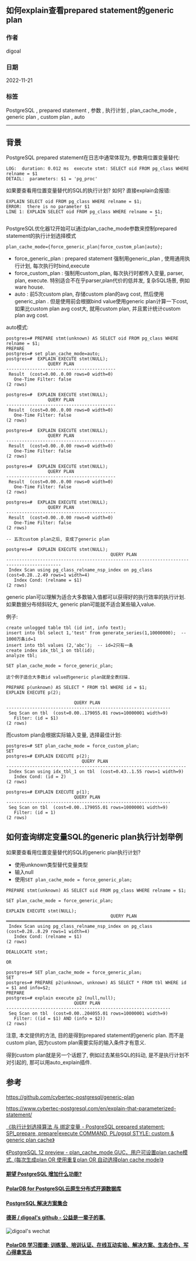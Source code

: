 ## 如何explain查看prepared statement的generic plan  
      
### 作者      
digoal      
      
### 日期      
2022-11-21     
      
### 标签      
PostgreSQL , prepared statement , 参数 , 执行计划 , plan_cache_mode , generic plan , custom plan , auto           
      
----      
      
## 背景      
PostgreSQL prepared statement在日志中通常体现为, 参数用位置变量替代:    
  
```  
LOG:  duration: 0.012 ms  execute stmt: SELECT oid FROM pg_class WHERE relname = $1  
DETAIL:  parameters: $1 = 'pg_proc'  
```  
  
如果要查看用位置变量替代的SQL的执行计划? 如何? 直接explain会报错:  
  
```  
EXPLAIN SELECT oid FROM pg_class WHERE relname = $1;  
ERROR:  there is no parameter $1  
LINE 1: EXPLAIN SELECT oid FROM pg_class WHERE relname = $1;  
                                                         ^  
```  
  
PostgreSQL优化器12开始可以通过plan_cache_mode参数来控制prepared statement的执行计划选择模式  
  
```  
plan_cache_mode={force_generic_plan|force_custom_plan|auto};  
```  
  
- force_generic_plan : prepared statement 强制用generic_plan , 使用通用执行计划, 每次执行时bind,execute  
- force_custom_plan : 强制用custom_plan, 每次执行时都传入变量, parser, plan, execute.  特别适合不在乎parser,plan代价的低并发, 复杂SQL场景, 例如ware house.    
- auto : 前5次custom plan, 存储custom plan的avg cost, 然后使用generic_plan . 但是使用前会根据bind value使用generic plan计算一下cost, 如果比custom plan avg cost大, 就用custom plan, 并且累计统计custom plan avg cost.     
  
auto模式:  
  
```  
postgres=# PREPARE stmt(unknown) AS SELECT oid FROM pg_class WHERE relname = $1;  
PREPARE  
postgres=# set plan_cache_mode=auto;   
postgres=#  EXPLAIN EXECUTE stmt(NULL);  
                QUERY PLAN                  
------------------------------------------  
 Result  (cost=0.00..0.00 rows=0 width=0)  
   One-Time Filter: false  
(2 rows)  
  
postgres=#  EXPLAIN EXECUTE stmt(NULL);  
                QUERY PLAN                  
------------------------------------------  
 Result  (cost=0.00..0.00 rows=0 width=0)  
   One-Time Filter: false  
(2 rows)  
  
postgres=#  EXPLAIN EXECUTE stmt(NULL);  
                QUERY PLAN                  
------------------------------------------  
 Result  (cost=0.00..0.00 rows=0 width=0)  
   One-Time Filter: false  
(2 rows)  
  
postgres=#  EXPLAIN EXECUTE stmt(NULL);  
                QUERY PLAN                  
------------------------------------------  
 Result  (cost=0.00..0.00 rows=0 width=0)  
   One-Time Filter: false  
(2 rows)  
  
postgres=#  EXPLAIN EXECUTE stmt(NULL);  
                QUERY PLAN                  
------------------------------------------  
 Result  (cost=0.00..0.00 rows=0 width=0)  
   One-Time Filter: false  
(2 rows)  
  
-- 五次custom plan之后, 变成了generic plan  
  
postgres=#  EXPLAIN EXECUTE stmt(NULL);  
                                        QUERY PLAN                                           
-------------------------------------------------------------------------------------------  
 Index Scan using pg_class_relname_nsp_index on pg_class  (cost=0.28..2.49 rows=1 width=4)  
   Index Cond: (relname = $1)  
(2 rows)  
```  
  
generic plan可以理解为适合大多数输入值都可以获得好的执行效率的执行计划. 如果数据分布倾斜较大, generic plan可能就不适合某些输入value.    
  
例子:  
  
```  
create unlogged table tbl (id int, info text);  
insert into tbl select 1,'test' from generate_series(1,10000000);  -- 1000万条id=1  
insert into tbl values (2,'abc');  -- id=2只有一条  
create index idx_tbl_1 on tbl(id);  
analyze tbl;  
  
SET plan_cache_mode = force_generic_plan;  
  
这个例子适合大多数id value的generic plan就是全表扫描.  
  
PREPARE p(unknown) AS SELECT * FROM tbl WHERE id = $1;  
EXPLAIN EXECUTE p(2);  
  
                          QUERY PLAN                             
---------------------------------------------------------------  
 Seq Scan on tbl  (cost=0.00..179055.01 rows=10000001 width=9)  
   Filter: (id = $1)  
(2 rows)  
```  
  
而custom plan会根据实际输入变量, 选择最佳计划:  
  
```  
postgres=# SET plan_cache_mode = force_custom_plan;  
SET  
postgres=# EXPLAIN EXECUTE p(2);  
                             QUERY PLAN                                
---------------------------------------------------------------------  
 Index Scan using idx_tbl_1 on tbl  (cost=0.43..1.55 rows=1 width=9)  
   Index Cond: (id = 2)  
(2 rows)  
  
postgres=# EXPLAIN EXECUTE p(1);  
                          QUERY PLAN                             
---------------------------------------------------------------  
 Seq Scan on tbl  (cost=0.00..179055.01 rows=10000001 width=9)  
   Filter: (id = 1)  
(2 rows)  
```  
  
## 如何查询绑定变量SQL的generic plan执行计划举例   
如果要查看用位置变量替代的SQL的generic plan执行计划?   
  
- 使用unknown类型替代变量类型  
- 输入null  
- 使用`SET plan_cache_mode = force_generic_plan;`  
  
```  
PREPARE stmt(unknown) AS SELECT oid FROM pg_class WHERE relname = $1;  
   
SET plan_cache_mode = force_generic_plan;  
   
EXPLAIN EXECUTE stmt(NULL);  
                                        QUERY PLAN                                           
═══════════════════════════════════════════════════════════════════════════════════════════  
 Index Scan using pg_class_relname_nsp_index on pg_class  (cost=0.28..8.29 rows=1 width=4)  
   Index Cond: (relname = $1)  
(2 rows)  
   
DEALLOCATE stmt;  
  
OR  
  
postgres=# SET plan_cache_mode = force_generic_plan;  
SET  
postgres=# PREPARE p2(unknown, unknown) AS SELECT * FROM tbl WHERE id = $1 and info=$2;  
PREPARE  
postgres=# explain execute p2 (null,null);  
                          QUERY PLAN                             
---------------------------------------------------------------  
 Seq Scan on tbl  (cost=0.00..204055.01 rows=10000001 width=9)  
   Filter: ((id = $1) AND (info = $2))  
(2 rows)  
```  
  
注意, 本文提供的方法, 目的是得到prepared statement的generic plan.  而不是custom plan, 因为custom plan需要实际的输入条件才有意义.    
  
得到custom plan就是另一个话题了, 例如过去某些SQL的抖动, 是不是执行计划不对引起的, 那可以用auto_explain插件.   
  
## 参考  
https://github.com/cybertec-postgresql/generic-plan  
  
https://www.cybertec-postgresql.com/en/explain-that-parameterized-statement/  
  
[《执行计划选择算法 与 绑定变量 - PostgreSQL prepared statement: SPI_prepare, prepare|execute COMMAND, PL/pgsql STYLE: custom & generic plan cache》](../201212/20121224_01.md)    
  
[《PostgreSQL 12 preview - plan_cache_mode GUC，用户可设置plan cache模式. (每次生成plan OR 使用重复plan OR 自动选择plan cache mode)》](../201903/20190331_15.md)    
  
  
#### [期望 PostgreSQL 增加什么功能?](https://github.com/digoal/blog/issues/76 "269ac3d1c492e938c0191101c7238216")
  
  
#### [PolarDB for PostgreSQL云原生分布式开源数据库](https://github.com/ApsaraDB/PolarDB-for-PostgreSQL "57258f76c37864c6e6d23383d05714ea")
  
  
#### [PostgreSQL 解决方案集合](https://yq.aliyun.com/topic/118 "40cff096e9ed7122c512b35d8561d9c8")
  
  
#### [德哥 / digoal's github - 公益是一辈子的事.](https://github.com/digoal/blog/blob/master/README.md "22709685feb7cab07d30f30387f0a9ae")
  
  
![digoal's wechat](../pic/digoal_weixin.jpg "f7ad92eeba24523fd47a6e1a0e691b59")
  
  
#### [PolarDB 学习图谱: 训练营、培训认证、在线互动实验、解决方案、生态合作、写心得拿奖品](https://www.aliyun.com/database/openpolardb/activity "8642f60e04ed0c814bf9cb9677976bd4")
  
